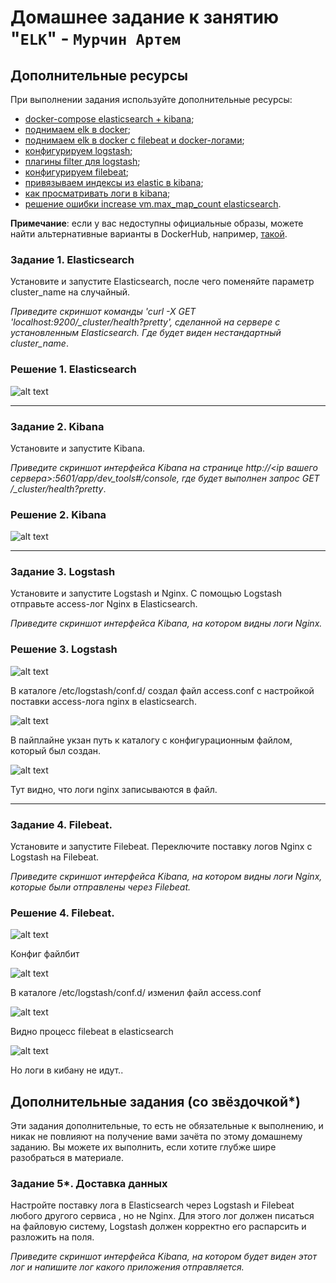 # Домашнее задание к занятию "`ELK`" - `Мурчин Артем`

## Дополнительные ресурсы

При выполнении задания используйте дополнительные ресурсы:
- [docker-compose elasticsearch + kibana](11-03/docker-compose.yaml);
- [поднимаем elk в docker](https://www.elastic.co/guide/en/elasticsearch/reference/7.17/docker.html);
- [поднимаем elk в docker с filebeat и docker-логами](https://www.sarulabs.com/post/5/2019-08-12/sending-docker-logs-to-elasticsearch-and-kibana-with-filebeat.html);
- [конфигурируем logstash](https://www.elastic.co/guide/en/logstash/7.17/configuration.html);
- [плагины filter для logstash](https://www.elastic.co/guide/en/logstash/current/filter-plugins.html);
- [конфигурируем filebeat](https://www.elastic.co/guide/en/beats/libbeat/5.3/config-file-format.html);
- [привязываем индексы из elastic в kibana](https://www.elastic.co/guide/en/kibana/7.17/index-patterns.html);
- [как просматривать логи в kibana](https://www.elastic.co/guide/en/kibana/current/discover.html);
- [решение ошибки increase vm.max_map_count elasticsearch](https://stackoverflow.com/questions/42889241/how-to-increase-vm-max-map-count).

**Примечание**: если у вас недоступны официальные образы, можете найти альтернативные варианты в DockerHub, например, [такой](https://hub.docker.com/layers/bitnami/elasticsearch/7.17.13/images/sha256-8084adf6fa1cf24368337d7f62292081db721f4f05dcb01561a7c7e66806cc41?context=explore).

### Задание 1. Elasticsearch

Установите и запустите Elasticsearch, после чего поменяйте параметр cluster_name на случайный. 

*Приведите скриншот команды 'curl -X GET 'localhost:9200/_cluster/health?pretty', сделанной на сервере с установленным Elasticsearch. Где будет виден нестандартный cluster_name*.

### Решение 1. Elasticsearch

![alt text](https://github.com/artmur1/11-03-elk-hw/blob/main/elk-mas-zad1.png)

---

### Задание 2. Kibana

Установите и запустите Kibana.

*Приведите скриншот интерфейса Kibana на странице http://<ip вашего сервера>:5601/app/dev_tools#/console, где будет выполнен запрос GET /_cluster/health?pretty*.

### Решение 2. Kibana

![alt text](https://github.com/artmur1/11-03-elk-hw/blob/main/elk-mas-zad2.png)

---

### Задание 3. Logstash

Установите и запустите Logstash и Nginx. С помощью Logstash отправьте access-лог Nginx в Elasticsearch. 

*Приведите скриншот интерфейса Kibana, на котором видны логи Nginx.*

### Решение 3. Logstash

![alt text](https://github.com/artmur1/11-03-elk-hw/blob/main/elk-mas-zad3-1.png)

В каталоге /etc/logstash/conf.d/ создал файл access.conf с настройкой поставки access-лога nginx в elasticsearch.

![alt text](https://github.com/artmur1/11-03-elk-hw/blob/main/elk-mas-zad3-2.png)

В пайплайне укзан путь к каталогу с конфигурационным файлом, который был создан.

![alt text](https://github.com/artmur1/11-03-elk-hw/blob/main/elk-mas-zad3-3.png)

Тут видно, что логи nginx записываются в файл.

---

### Задание 4. Filebeat. 

Установите и запустите Filebeat. Переключите поставку логов Nginx с Logstash на Filebeat. 

*Приведите скриншот интерфейса Kibana, на котором видны логи Nginx, которые были отправлены через Filebeat.*

### Решение 4. Filebeat. 

![alt text](https://github.com/artmur1/11-03-elk-hw/blob/main/elk-mas-zad4-1.png)

Конфиг файлбит

![alt text](https://github.com/artmur1/11-03-elk-hw/blob/main/elk-mas-zad4-2.png)

В каталоге /etc/logstash/conf.d/ изменил файл access.conf

![alt text](https://github.com/artmur1/11-03-elk-hw/blob/main/elk-mas-zad4-3.png)

Видно процесс filebeat в elasticsearch

![alt text](https://github.com/artmur1/11-03-elk-hw/blob/main/elk-mas-zad4-4.png)

Но логи в кибану не идут..

## Дополнительные задания (со звёздочкой*)
Эти задания дополнительные, то есть не обязательные к выполнению, и никак не повлияют на получение вами зачёта по этому домашнему заданию. Вы можете их выполнить, если хотите глубже шире разобраться в материале.

### Задание 5*. Доставка данных 

Настройте поставку лога в Elasticsearch через Logstash и Filebeat любого другого сервиса , но не Nginx. 
Для этого лог должен писаться на файловую систему, Logstash должен корректно его распарсить и разложить на поля. 

*Приведите скриншот интерфейса Kibana, на котором будет виден этот лог и напишите лог какого приложения отправляется.*
